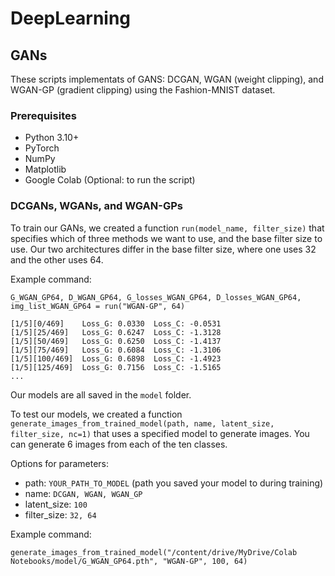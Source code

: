 # DeepLearning

## GANs

These scripts implementats of GANS: DCGAN, WGAN (weight clipping), and WGAN-GP (gradient clipping) using the Fashion-MNIST dataset.

### Prerequisites

- Python 3.10+
- PyTorch
- NumPy
- Matplotlib
- Google Colab (Optional: to run the script)

### DCGANs, WGANs, and WGAN-GPs

To train our GANs, we created a function `run(model_name, filter_size)` that specifies which of three methods we want to use, and the base filter size to use. Our two architectures differ in the base filter size, where one uses 32 and the other uses 64.

Example command:
```
G_WGAN_GP64, D_WGAN_GP64, G_losses_WGAN_GP64, D_losses_WGAN_GP64, img_list_WGAN_GP64 = run("WGAN-GP", 64)

[1/5][0/469]	Loss_G: 0.0330	Loss_C: -0.0531
[1/5][25/469]	Loss_G: 0.6247	Loss_C: -1.3128
[1/5][50/469]	Loss_G: 0.6250	Loss_C: -1.4137
[1/5][75/469]	Loss_G: 0.6084	Loss_C: -1.3106
[1/5][100/469]	Loss_G: 0.6898	Loss_C: -1.4923
[1/5][125/469]	Loss_G: 0.7156	Loss_C: -1.5165
...
```

Our models are all saved in the `model` folder. 

To test our models, we created a function `generate_images_from_trained_model(path, name, latent_size, filter_size, nc=1)` that uses a specified model to generate images. You can generate 6 images from each of the ten classes. 

Options for parameters:
- path: `YOUR_PATH_TO_MODEL` (path you saved your model to during training)
- name: `DCGAN, WGAN, WGAN_GP` 
- latent_size: `100`
- filter_size: `32, 64`

Example command:
```
generate_images_from_trained_model("/content/drive/MyDrive/Colab Notebooks/model/G_WGAN_GP64.pth", "WGAN-GP", 100, 64)
```
